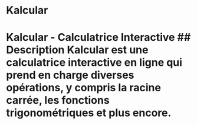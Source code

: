 # Kalcular
# Kalcular - Calculatrice Interactive  ## Description  Kalcular est une calculatrice interactive en ligne qui prend en charge diverses opérations, y compris la racine carrée, les fonctions trigonométriques et plus encore.
